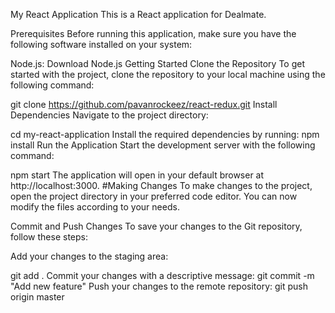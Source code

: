 My React Application
This is a React application for Dealmate.

Prerequisites
Before running this application, make sure you have the following software installed on your system:

Node.js: Download Node.js
Getting Started Clone the Repository To get started with the project, clone the repository to your local machine using the following command:

git clone https://github.com/pavanrockeez/react-redux.git
Install Dependencies
Navigate to the project directory:

cd my-react-application
Install the required dependencies by running:
npm install
Run the Application
Start the development server with the following command:

npm start
The application will open in your default browser at http://localhost:3000.
#Making Changes To make changes to the project, open the project directory in your preferred code editor. You can now modify the files according to your needs.

Commit and Push Changes To save your changes to the Git repository, follow these steps:

Add your changes to the staging area:

git add .
Commit your changes with a descriptive message:
git commit -m "Add new feature"
Push your changes to the remote repository:
git push origin master
